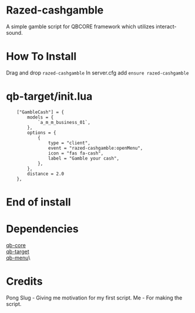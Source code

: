 # Razed-cashgamble
A simple gamble script for QBCORE framework which utilizes interact-sound.

# How To Install
Drag and drop `razed-cashgamble`
In server.cfg add `ensure razed-cashgamble`

# qb-target/init.lua
```
	["GambleCash"] = {
        models = {
            `a_m_m_business_01`,
        },
        options = {
            {
                type = "client",
                event = "razed-cashgamble:openMenu",
                icon = "fas fa-cash",
                label = "Gamble your cash",
            },
        },
        distance = 2.0
    },

```
# End of install

# Dependencies
[qb-core](https://github.com/qbcore-framework/qb-core)\
[qb-target](https://github.com/qbcore-framework/qb-target)\
[qb-menu](https://github.com/qbcore-framework/qb-menu)\

# Credits
Pong Slug - Giving me motivation for my first script.
Me - For making the script.
